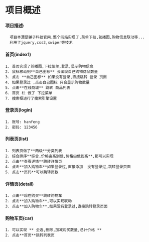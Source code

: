 # 	项目概述

#### 项目描述:

```
  项目本源是锤子科技官网,整个网站实现了,菜单下拉,轮播图,购物信息联动等...
  利用了jquery,css3,swiper等技术
```



#### 首页(index1)

```
1. 首页实现了轮播图,下拉菜单,登录,显示购物信息
2. 鼠标移动到**自己图标** 会出现自己购物商品数量
3. 点击 **自己图标** 如果没有登录,直接跳转 登录 页面
4. 如果登录过 ,点击自己图标 只会显示购物数量
5. 点击**在线商城** 跳转 商品列表
6. 首页 栏 做了 下拉菜单
7. 搜索框进行了搜索引擎设置
```



#### 登录页(login)

```
1. 账号: hanfeng
2. 密码: 123456
```



#### 列表页(list)

```
1. 列表页做了**两级**分类列表
2. 综合排序**综合,价格由高到低,价格由低到高**,都可以实现
3. 点击**查看详情**跳转详情页
4. 点击**加入购物车**如果登录过,直接添加  没有登录过,跳转登录页面
5. 点击**页码**可以跳转页数
```



#### 详情页(detail)

```
1. 点击**现在购买**跳转购物车
2. 点击**加入购物车**,可以实现联动
3. 点击**加入购物车**,如果没有登录过,直接跳转登录页面
```



#### 购物车页(car)

```
1. 可以实现 ** 全选,删除,加减购买数量,总计价格 **
2. 点击**首页**跳转列表页
```

